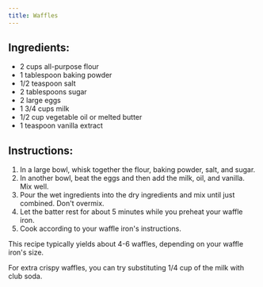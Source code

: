 ```yaml
---
title: Waffles
---
```


## Ingredients:
- 2 cups all-purpose flour
- 1 tablespoon baking powder
- 1/2 teaspoon salt
- 2 tablespoons sugar
- 2 large eggs
- 1 3/4 cups milk
- 1/2 cup vegetable oil or melted butter
- 1 teaspoon vanilla extract

## Instructions:
1. In a large bowl, whisk together the flour, baking powder, salt, and sugar.
2. In another bowl, beat the eggs and then add the milk, oil, and vanilla. Mix well.
3. Pour the wet ingredients into the dry ingredients and mix until just combined. Don't overmix.
4. Let the batter rest for about 5 minutes while you preheat your waffle iron.
5. Cook according to your waffle iron's instructions.

This recipe typically yields about 4-6 waffles, depending on your waffle iron's size.

For extra crispy waffles, you can try substituting 1/4 cup of the milk with club soda.
